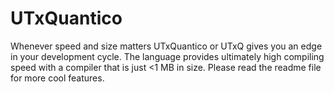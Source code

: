 # UTxQuantico
Whenever speed and size matters UTxQuantico or UTxQ gives you an edge in your development cycle. The language provides ultimately high compiling speed with a compiler that is just &lt;1 MB in size. Please read the readme file for more cool features.
